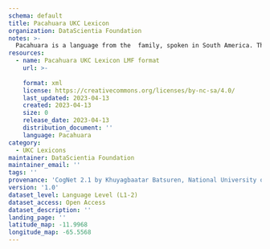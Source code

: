 ```yaml
---
schema: default
title: Pacahuara UKC Lexicon
organization: DataScientia Foundation
notes: >-
  Pacahuara is a language from the  family, spoken in South America. The UKC Lexicon of Pacahuara is represented as a lexico-semantic network. It consists of words, word senses, synsets, as well as sense-level and synset-level relationships.
resources:
  - name: Pacahuara UKC Lexicon LMF format
    url: >-
      
    format: xml
    license: https://creativecommons.org/licenses/by-nc-sa/4.0/
    last_updated: 2023-04-13
    created: 2023-04-13
    size: 0
    release_date: 2023-04-13
    distribution_document: ''
    language: Pacahuara
category:
  - UKC Lexicons
maintainer: DataScientia Foundation
maintainer_email: ''
tags: ''
provenance: 'CogNet 2.1 by Khuyagbaatar Batsuren, National University of Mongolia (http://cognet.ukc.disi.unitn.it); Native Languages of the Americas 2021.11. by Laura Redish and Orrin Lewis (http://www.native-languages.org); Princeton WordNet 2.1 by Princeton University (https://wordnet.princeton.edu)'
version: '1.0'
dataset_level: Language Level (L1-2)
dataset_access: Open Access
dataset_description: ''
landing_page: ''
latitude_map: -11.9968
longitude_map: -65.5568
---
```

